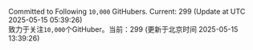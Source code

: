 Committed to Following `10,000` GitHubers. Current: <!-- FOLLOWING_COUNT -->299<!-- FOLLOWING_COUNT --> (Update at UTC <!-- LAST_UPDATED -->2025-05-15 05:39:26<!-- LAST_UPDATED -->)<br>
致力于关注`10,000`个GitHuber。当前：<!-- FOLLOWING_COUNT -->299<!-- FOLLOWING_COUNT --> (更新于北京时间 <!-- LAST_UPDATED_CST -->2025-05-15 13:39:26<!-- LAST_UPDATED_CST -->)
